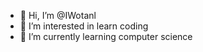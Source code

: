 - 👋 Hi, I’m @IWotanl
- 👀 I’m interested in learn coding
- 🌱 I’m currently learning computer science
